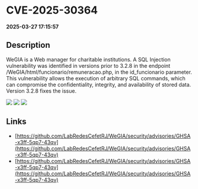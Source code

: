 # CVE-2025-30364

**2025-03-27 17:15:57**

## Description
WeGIA is a Web manager for charitable institutions. A SQL Injection vulnerability was identified in versions prior to 3.2.8 in the endpoint /WeGIA/html/funcionario/remuneracao.php, in the id_funcionario parameter. This vulnerability allows the execution of arbitrary SQL commands, which can compromise the confidentiality, integrity, and availability of stored data. Version 3.2.8 fixes the issue.

![](https://img.shields.io/static/v1?label=Score&message=10.0&color=red)
![](https://img.shields.io/static/v1?label=Severity&message=CRITICAL&color=red)
![](https://img.shields.io/static/v1?label=CWE&message=SQL&color=green)

## Links
- [https://github.com/LabRedesCefetRJ/WeGIA/security/advisories/GHSA-x3ff-5qp7-43qv](https://github.com/LabRedesCefetRJ/WeGIA/security/advisories/GHSA-x3ff-5qp7-43qv)
- [https://github.com/LabRedesCefetRJ/WeGIA/security/advisories/GHSA-x3ff-5qp7-43qv](https://github.com/LabRedesCefetRJ/WeGIA/security/advisories/GHSA-x3ff-5qp7-43qv)
